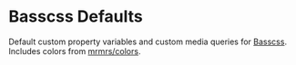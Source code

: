 # Basscss Defaults

Default custom property variables and custom media queries for [Basscss](http://basscss.com). Includes colors from [mrmrs/colors](//clrs.cc).


